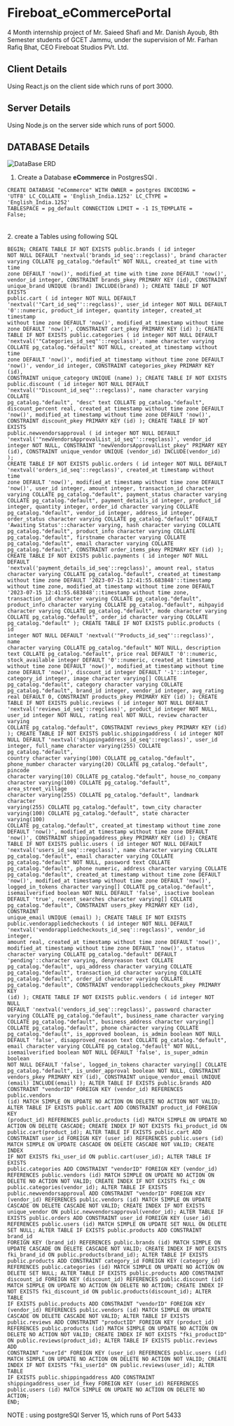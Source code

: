 # Fireboat_eCommercePortal
4 Month internship project of Mr. Saieed Shafi and Mr. Danish Ayoub,  8th Semester students of GCET Jammu, under the supervision of Mr. Farhan Rafiq Bhat, CEO Fireboat Studios PVt. Ltd. 


## Client Details
Using React.js on the client side which runs of port 3000. 



## Server Details 
Using Node.js on the server side which runs of port 5000. 



## DATABASE Details 
![DataBase ERD](https://github.com/thesaieed/Fireboat_eCommercePortal_MultiVendor/assets/72975452/90e66611-53c2-418d-a0d8-2485aed7520b) 

1. Create a Database **eCommerce** in PostgresSQl .

<code>CREATE DATABASE "eCommerce"
    WITH
    OWNER = postgres
    ENCODING = 'UTF8'
    LC_COLLATE = 'English_India.1252'
    LC_CTYPE = 'English_India.1252'
    TABLESPACE = pg_default
    CONNECTION LIMIT = -1
    IS_TEMPLATE = False;</code>
    <br><br><br>
    </code>
2. create a Tables using following SQL 

<code>BEGIN;
CREATE TABLE IF NOT EXISTS public.brands
(
    id integer NOT NULL DEFAULT 'nextval('brands_id_seq'::regclass)',
    brand character varying COLLATE pg_catalog."default" NOT NULL,
    created_at time with time zone DEFAULT 'now()',
    modified_at time with time zone DEFAULT 'now()',
    vendor_id integer,
    CONSTRAINT brands_pkey PRIMARY KEY (id),
    CONSTRAINT unique_brand UNIQUE (brand)
        INCLUDE(brand)
);
CREATE TABLE IF NOT EXISTS public.cart
(
    id integer NOT NULL DEFAULT 'nextval('"Cart_id_seq"'::regclass)',
    user_id integer NOT NULL DEFAULT '0'::numeric,
    product_id integer,
    quantity integer,
    created_at timestamp without time zone DEFAULT 'now()',
    modified_at timestamp without time zone DEFAULT 'now()',
    CONSTRAINT cart_pkey PRIMARY KEY (id)
);
CREATE TABLE IF NOT EXISTS public.categories
(
    id integer NOT NULL DEFAULT 'nextval('"Categories_id_seq"'::regclass)',
    name character varying COLLATE pg_catalog."default" NOT NULL,
    created_at timestamp without time zone DEFAULT 'now()',
    modified_at timestamp without time zone DEFAULT 'now()',
    vendor_id integer,
    CONSTRAINT categories_pkey PRIMARY KEY (id),
    CONSTRAINT unique_category UNIQUE (name)
);
CREATE TABLE IF NOT EXISTS public.discount
(
    id integer NOT NULL DEFAULT 'nextval('"Discount_id_seq"'::regclass)',
    name character varying COLLATE pg_catalog."default",
    "desc" text COLLATE pg_catalog."default",
    discount_percent real,
    created_at timestamp without time zone DEFAULT 'now()',
    modified_at timestamp without time zone DEFAULT 'now()',
    CONSTRAINT discount_pkey PRIMARY KEY (id)
);
CREATE TABLE IF NOT EXISTS public.newvendorsapproval
(
    id integer NOT NULL DEFAULT 'nextval('"newVendorsApprovalList_id_seq"'::regclass)',
    vendor_id integer NOT NULL,
    CONSTRAINT "newVendorsApprovalList_pkey" PRIMARY KEY (id),
    CONSTRAINT unique_vendor UNIQUE (vendor_id)
        INCLUDE(vendor_id)
);
CREATE TABLE IF NOT EXISTS public.orders
(
    id integer NOT NULL DEFAULT 'nextval('orders_id_seq'::regclass)',
    created_at timestamp without time zone DEFAULT 'now()',
    modified_at timestamp without time zone DEFAULT 'now()',
    user_id integer,
    amount integer,
    transaction_id character varying COLLATE pg_catalog."default",
    payment_status character varying COLLATE pg_catalog."default",
    payment_details_id integer,
    product_id integer,
    quantity integer,
    order_id character varying COLLATE pg_catalog."default",
    vendor_id integer,
    address_id integer,
    order_status character varying COLLATE pg_catalog."default" DEFAULT 'Awaiting Status'::character varying,
    hash character varying COLLATE pg_catalog."default",
    product_info character varying COLLATE pg_catalog."default",
    firstname character varying COLLATE pg_catalog."default",
    email character varying COLLATE pg_catalog."default",
    CONSTRAINT order_items_pkey PRIMARY KEY (id)
);
CREATE TABLE IF NOT EXISTS public.payments
(
    id integer NOT NULL DEFAULT 'nextval('payment_details_id_seq'::regclass)',
    amount real,
    status character varying COLLATE pg_catalog."default",
    created_at timestamp without time zone DEFAULT '2023-07-15 12:41:55.683848'::timestamp without time zone,
    modified_at timestamp without time zone DEFAULT '2023-07-15 12:41:55.683848'::timestamp without time zone,
    transaction_id character varying COLLATE pg_catalog."default",
    product_info character varying COLLATE pg_catalog."default",
    mihpayid character varying COLLATE pg_catalog."default",
    mode character varying COLLATE pg_catalog."default",
    order_id character varying COLLATE pg_catalog."default"
);
CREATE TABLE IF NOT EXISTS public.products
(
    id integer NOT NULL DEFAULT 'nextval('"Products_id_seq"'::regclass)',
    name character varying COLLATE pg_catalog."default" NOT NULL,
    description text COLLATE pg_catalog."default",
    price real DEFAULT '0'::numeric,
    stock_available integer DEFAULT '0'::numeric,
    created_at timestamp without time zone DEFAULT 'now()',
    modified_at timestamp without time zone DEFAULT 'now()',
    discount_id integer DEFAULT '-1'::integer,
    category_id integer,
    image character varying[] COLLATE pg_catalog."default",
    category character varying COLLATE pg_catalog."default",
    brand_id integer,
    vendor_id integer,
    avg_rating real DEFAULT 0,
    CONSTRAINT products_pkey PRIMARY KEY (id)
);
CREATE TABLE IF NOT EXISTS public.reviews
(
    id integer NOT NULL DEFAULT 'nextval('reviews_id_seq'::regclass)',
    product_id integer NOT NULL,
    user_id integer NOT NULL,
    rating real NOT NULL,
    review character varying COLLATE pg_catalog."default",
    CONSTRAINT reviews_pkey PRIMARY KEY (id)
);
CREATE TABLE IF NOT EXISTS public.shippingaddress
(
    id integer NOT NULL DEFAULT 'nextval('shippingaddress_id_seq'::regclass)',
    user_id integer,
    full_name character varying(255) COLLATE pg_catalog."default",
    country character varying(100) COLLATE pg_catalog."default",
    phone_number character varying(20) COLLATE pg_catalog."default",
    pincode character varying(10) COLLATE pg_catalog."default",
    house_no_company character varying(100) COLLATE pg_catalog."default",
    area_street_village character varying(255) COLLATE pg_catalog."default",
    landmark character varying(255) COLLATE pg_catalog."default",
    town_city character varying(100) COLLATE pg_catalog."default",
    state character varying(100) COLLATE pg_catalog."default",
    created_at timestamp without time zone DEFAULT 'now()',
    modified_at timestamp without time zone DEFAULT 'now()',
    CONSTRAINT shippingaddress_pkey PRIMARY KEY (id)
);
CREATE TABLE IF NOT EXISTS public.users
(
    id integer NOT NULL DEFAULT 'nextval('users_id_seq'::regclass)',
    name character varying COLLATE pg_catalog."default",
    email character varying COLLATE pg_catalog."default" NOT NULL,
    password text COLLATE pg_catalog."default",
    phone numeric,
    address character varying COLLATE pg_catalog."default",
    created_at timestamp without time zone DEFAULT 'now()',
    modified_at timestamp without time zone DEFAULT 'now()',
    logged_in_tokens character varying[] COLLATE pg_catalog."default",
    isemailverified boolean NOT NULL DEFAULT 'false',
    isactive boolean DEFAULT 'true',
    recent_searches character varying[] COLLATE pg_catalog."default",
    CONSTRAINT users_pkey PRIMARY KEY (id),
    CONSTRAINT unique_email UNIQUE (email)
);
CREATE TABLE IF NOT EXISTS public.vendorappliedcheckouts
(
    id integer NOT NULL DEFAULT 'nextval('vendorappliedcheckouts_id_seq'::regclass)',
    vendor_id integer,
    amount real,
    created_at timestamp without time zone DEFAULT 'now()',
    modified_at timestamp without time zone DEFAULT 'now()',
    status character varying COLLATE pg_catalog."default" DEFAULT 'pending'::character varying,
    denyreason text COLLATE pg_catalog."default",
    upi_address character varying COLLATE pg_catalog."default",
    transaction_id character varying COLLATE pg_catalog."default",
    order_id character varying COLLATE pg_catalog."default",
    CONSTRAINT vendorappliedcheckouts_pkey PRIMARY KEY (id)
);
CREATE TABLE IF NOT EXISTS public.vendors
(
    id integer NOT NULL DEFAULT 'nextval('vendors_id_seq'::regclass)',
    password character varying COLLATE pg_catalog."default",
    business_name character varying COLLATE pg_catalog."default",
    business_address character varying[] COLLATE pg_catalog."default",
    phone character varying COLLATE pg_catalog."default",
    is_approved boolean,
    is_admin boolean NOT NULL DEFAULT 'false',
    disapproved_reason text COLLATE pg_catalog."default",
    email character varying COLLATE pg_catalog."default" NOT NULL,
    isemailverified boolean NOT NULL DEFAULT 'false',
    is_super_admin boolean NOT NULL DEFAULT 'false',
    logged_in_tokens character varying[] COLLATE pg_catalog."default",
    is_under_approval boolean NOT NULL,
    CONSTRAINT vendors_pkey PRIMARY KEY (id),
    CONSTRAINT unique_vendor_email UNIQUE (email)
        INCLUDE(email)
);
ALTER TABLE IF EXISTS public.brands
    ADD CONSTRAINT "vendorID" FOREIGN KEY (vendor_id)
    REFERENCES public.vendors (id) MATCH SIMPLE
    ON UPDATE NO ACTION
    ON DELETE NO ACTION
    NOT VALID;
ALTER TABLE IF EXISTS public.cart
    ADD CONSTRAINT product_id FOREIGN KEY (product_id)
    REFERENCES public.products (id) MATCH SIMPLE
    ON UPDATE NO ACTION
    ON DELETE CASCADE;
CREATE INDEX IF NOT EXISTS fki_product_id
    ON public.cart(product_id);
ALTER TABLE IF EXISTS public.cart
    ADD CONSTRAINT user_id FOREIGN KEY (user_id)
    REFERENCES public.users (id) MATCH SIMPLE
    ON UPDATE CASCADE
    ON DELETE CASCADE
    NOT VALID;
CREATE INDEX IF NOT EXISTS fki_user_id
    ON public.cart(user_id);
ALTER TABLE IF EXISTS public.categories
    ADD CONSTRAINT "vendorID" FOREIGN KEY (vendor_id)
    REFERENCES public.vendors (id) MATCH SIMPLE
    ON UPDATE NO ACTION
    ON DELETE NO ACTION
    NOT VALID;
CREATE INDEX IF NOT EXISTS fki_c
    ON public.categories(vendor_id);
ALTER TABLE IF EXISTS public.newvendorsapproval
    ADD CONSTRAINT "vendorID" FOREIGN KEY (vendor_id)
    REFERENCES public.vendors (id) MATCH SIMPLE
    ON UPDATE CASCADE
    ON DELETE CASCADE
    NOT VALID;
CREATE INDEX IF NOT EXISTS unique_vendor
    ON public.newvendorsapproval(vendor_id);
ALTER TABLE IF EXISTS public.orders
    ADD CONSTRAINT user_id FOREIGN KEY (user_id)
    REFERENCES public.users (id) MATCH SIMPLE
    ON UPDATE SET NULL
    ON DELETE SET NULL;
ALTER TABLE IF EXISTS public.products
    ADD CONSTRAINT brand_id FOREIGN KEY (brand_id)
    REFERENCES public.brands (id) MATCH SIMPLE
    ON UPDATE CASCADE
    ON DELETE CASCADE
    NOT VALID;
CREATE INDEX IF NOT EXISTS fki_brand_id
    ON public.products(brand_id);
ALTER TABLE IF EXISTS public.products
    ADD CONSTRAINT category_id FOREIGN KEY (category_id)
    REFERENCES public.categories (id) MATCH SIMPLE
    ON UPDATE NO ACTION
    ON DELETE SET NULL;
ALTER TABLE IF EXISTS public.products
    ADD CONSTRAINT discount_id FOREIGN KEY (discount_id)
    REFERENCES public.discount (id) MATCH SIMPLE
    ON UPDATE NO ACTION
    ON DELETE NO ACTION;
CREATE INDEX IF NOT EXISTS fki_discount_id
    ON public.products(discount_id);
ALTER TABLE IF EXISTS public.products
    ADD CONSTRAINT "vendorID" FOREIGN KEY (vendor_id)
    REFERENCES public.vendors (id) MATCH SIMPLE
    ON UPDATE CASCADE
    ON DELETE CASCADE
    NOT VALID;
ALTER TABLE IF EXISTS public.reviews
    ADD CONSTRAINT "productID" FOREIGN KEY (product_id)
    REFERENCES public.products (id) MATCH SIMPLE
    ON UPDATE NO ACTION
    ON DELETE NO ACTION
    NOT VALID;
CREATE INDEX IF NOT EXISTS "fki_productID"
    ON public.reviews(product_id);
ALTER TABLE IF EXISTS public.reviews
    ADD CONSTRAINT "userId" FOREIGN KEY (user_id)
    REFERENCES public.users (id) MATCH SIMPLE
    ON UPDATE NO ACTION
    ON DELETE NO ACTION
    NOT VALID;
CREATE INDEX IF NOT EXISTS "fki_userId"
    ON public.reviews(user_id);
ALTER TABLE IF EXISTS public.shippingaddress
    ADD CONSTRAINT shippingaddress_user_id_fkey FOREIGN KEY (user_id)
    REFERENCES public.users (id) MATCH SIMPLE
    ON UPDATE NO ACTION
    ON DELETE NO ACTION;
END;</code>

<p> NOTE : using postgreSQl Server 15, which runs of Port 5433 </p>


